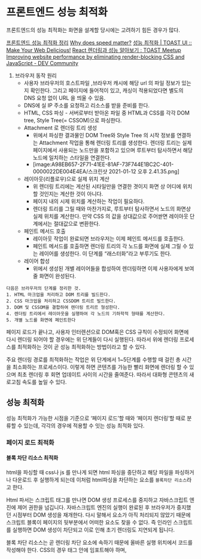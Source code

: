 # 프론트엔드 성능 최적화

프론트엔드의 성능 최적화는 화면을 설계할 당시에는 고려하기 힘든 경우가 많다.

[프론트엔드 성능 최적화 정리](https://coffeeandcakeandnewjeong.tistory.com/34)
[Why does speed matter?](https://web.dev/why-speed-matters/)
[성능 최적화 | TOAST UI :: Make Your Web Delicious!](https://ui.toast.com/fe-guide/ko_PERFORMANCE)
[React 렌더링과 성능 알아보기 : TOAST Meetup](https://meetup.toast.com/posts/110)
[Improving website performance by eliminating render-blocking CSS and JavaScript - DEV Community](https://dev.to/prototyp/improving-website-performance-by-eliminating-render-blocking-css-and-javascript-28ei)

1. 브라우저 동작 원리
   - 사용자 브라우저의 호스트파일 ,브라우저 캐시에 해당 url 의 파일 정보가 있는 지 확인한다. 그리고 페이지에 들어적이 있고, 캐싱이 적용되었다면 별도의 DNS 요청 없이 URL 을 띄울 수 있음.
   - DNS에 실 IP 주소를 요청하고 리소스를 받을 준비를 한다.
   - HTML, CSS 파싱 - 서버로부터 받아온 파일 중 HTML과 CSS를 각각 DOM tree, Style Tree(= CSSOM)으로 파싱한다.
   - Attachment 로 렌더링 트리 생성
     - 위에서 파싱한 결과물인 DOM Tree와 Style Tree 의 시작 정보를 연결하는 Attachment 작업을 통해 렌더링 트리를 생성한다. 렌더링 트리는 실제 페이지에서 사용되는 노드만을 포함하고 있으며 루트부터 탐사하면서 해당 노드에 일치하는 스타일을 연결한다.
     - [image:A98EB657-2F71-41EE-81AF-73F744E1BC2C-401-0000022DE004E4EA/스크린샷 2021-01-12 오후 2.41.35.png]
   - 레이아웃(리플로우)으로 실제 위치 계산
     - 위 렌더링 트리에는 게산된 시타일만을 연결한 겻이지 화면 상 어디에 위치할 것인지는 계산한 것이 아니다.
     - 페이지 내의 시제 위치를 계산하는 작업이 필요하다.
     - 렌더링 트리를 그릴 때와 마찬가지로, 루트부터 탐사하면서 노드의 화면상 실제 위치를 계산한다. 만약 CSS 의 값을 상대값으로 주어싿면 레이아웃 단계에서는 절대값으로 변환한다.
   - 페인트 메서드 호출
     - 레이아웃 작업이 완료되면 브라우저는 이제 페인트 메서드를 호출한다.
     - 페인트 메서드를 호출하면 렌더링 트리의 각 노드를 화면에 실제 그릴 수 있는 레이어를 생성한다. 이 단계를 “래스터화”라고 부루기도 한다.
   - 레이어 합성
     - 위에서 생성된 개별 레이어들을 합성하여 렌더링하면 이제 사용자에게 보여줄 화면이 완성된다.

```
다음은 브라우저의 단계를 정리한 것.
1. HTML 마크업을 처리하고 DOM 트리를 빌드한다.
2. CSS 마크업을 처리하고 CSSDOM 트리르 빌드한다.
3. DOM 및 CSSOM을 결합하여 렌더링 트리르 형성한다.
4. 렌더링 트리에서 레이아웃을 실행하여 각 노드의 기하학적 형태를 계산한다.
5. 개별 노드를 화면에 페인트한다
```

페이지 로드가 끝나고, 사용자 인터렌션으로 DOM혹은 CSS 규칙이 수정되어 화면에 다시 렌더링 되어야 할 경우에는 위 단계들이 다시 실행된다. 따라서 위에 렌더링 프로세스를 최적화하는 것이 곧 성능 최적화하는 방법이라고 할 수 있다.

주요 렌더링 경로를 최적화하는 작업은 위 단계에서 1~5단계를 수행할 때 걸린 총 시간을 최소화하는 프로세스이다. 이렇게 하면 콘텐츠를 가능한 빨리 화면에 렌더링 할 수 있으며 최초 렌더링 후 회면 업데이트 사이의 시간을 줄여준다. 따라서 대화형 콘텐츠의 새로고침 속도를 높일 수 있다.

## 성능 최적화

성능 최적화가 가능한 시점을 기준으로 ‘페이지 로드’할 때와 ‘페이지 렌더링’할 때로 분류할 수 있는데, 각각의 경우에 적용할 수 잇는 성능 최적화 있다.

### 페이지 로드 최적화

#### 블록 차단 리소스 최적화

html을 파싱할 때 css나 js 를 만나게 되면 html 파싱을 중단하고 해당 파일을 파싱하거나 다운로드 후 실행하게 되는데 이처럼 html파싱을 차단하는 요소를 `블록차단 리소스`라고 한다.

Html 파서는 스크립트 태그를 만나면 DOM 생성 프로세스를 중지하고 자바스크립트 엔진에 제어 권한을 넘깁니다.
자바스크립트 엔진의 실행이 완료된 후 브라우저가 중지했던 시점부터 DOM 생성을 재개한다.
다시 말해서 요소가 아직 처리되지 않았기 때문에 스크립트 블록이 페이지의 뒷부분에서 어떠한 요소도 찾을 수 없다. 즉 인라인 스크립트를 실행하면 DOM 생성이 차단되고 이로 인해 초기 렌더링도 지연되게 됩니다.

블록 차단 리소스는 곧 렌더링 차단 요소에 속하기 때문에 올바른 실행 위치에서 코드를 작성해야 한다.
CSS의 경우 <head> 태그 안에 임포트해야 하며, <script>태그로 실행되는 js는 일반적으로 <body> 맨 하단에 위치시킨다.

혹은 css와 js에 특정 속성으로 블로킹을 방지할 수도 있다.
먼저 css의 경우 media attribute로 어던 단말기의 유형인지에 다라 css를 적용할지를 명시하면 불필요한 블로킹을 방지할 수 있다.

```
<link href=“mobile.css” rel=“stylesheet” media=“width: 780px” />
```

Js의 경우 비동기 다운로드하도록 명시하면 DOM 트리나 style트리를 변경하지 않는다는 의미이므로 defer, async attribute를 활용한다.

단 defer의 경우 IE9에서는 치명적이 버그가 있으니 사용을 주의한다.

자바스크립트는 명시적으로 비동기로 선언되지 않는 경우 DOM 생성을 차단한다.

```
<body>
	<div></div>
	<script async></script>
</body>
```

Non-critical css파일의 로드 방식을 변경함으로써 웹 성능을 향상시킬 수 있다.
[Improving website performance by eliminating render-blocking CSS and JavaScript - DEV Community](https://dev.to/prototyp/improving-website-performance-by-eliminating-render-blocking-css-and-javascript-28ei)

```
<head>
	<link crossorigin rel="preload" href="style.css" as="style" onload="this.onload=null; this.rel='stylesheet'">
	<noscript><link rel="stylesheet" href="style.css"></noscipt>
</head>
```

- `link rel=“preload” as=“style”` 로 load이벤트를 막지 않으면서 css파일을 요청할 수 있다.
- `onload=“this.onload=null; this.rel=“stylesheet”`로 css파일이 load 이벤트 이후에 파싱되고, onload 함수가 제거됨을 보장한다.
- noscript태그는 js 사용이 불가능해도 스타일을 로드할 수 있도록한다.
  Preload, prefetch 를 사용하여 웹성능을 향상시킨 사례와 동작원리
  https://medium.com/@koh.yesl/preload-prefetch-and-priorities-in-chrome-15d77326f646

#### 리소스용량 줄이기

리소스 용량을 줄임으로써 리소스 다운로드 시간을 최적화 할 수 있다.

##### JS 용량 최적화

- 트리 쉐이킹
  트리 쉐이킹은 마치 나무를 흔들면 몇몇 가지가 땅으로 떨어지는 것차럼 외부 모듈에서 필요한 기능만을 임포트하는 것을 의미한다. 거대한 파일을 한번에 import 해오는 것보다 필요한 기능만 임포트해서 사용하는 것ㅇ ㅣ파일 용량은 더욱 작아질 것이다.
- 불필요한 코드는 제거한다.
- tab size sms 2spaces를 권장한다.
- 압축(minify) 및 난독화(uglify)로 용량을 최소화한다.

##### css 최적화

- 간결한 셀렉터를 사용한다
- 공통 스타일은 class로 정의하여 사용한다.

##### 이미지나 미디어 폰트의 경우

[image:08588924-70D7-42FA-B888-B56C2830226A-401-0000061513B215E7/스크린샷 2021-01-12 오후 3.53.12.png]
[Web에서 PNG , GIF, JPEG , SVG 중 어떤 것을 사용하면 좋을까요? | by Soeun/Sona Lee | Medium](https://soeunlee.medium.com/web%EC%97%90%EC%84%9C-png-gif-jpeg-svg-%EC%A4%91-%EC%96%B4%EB%96%A4-%EA%B2%83%EC%9D%84-%EC%82%AC%EC%9A%A9%ED%95%98%EB%A9%B4-%EC%A2%8B%EC%9D%84%EA%B9%8C%EC%9A%94-6937300e776e)

- 이미지의 경우, 시각적인 품질의 차이가 적다면 png 보다 jpg, jpeg의 미지 크기가 더 작으므로 jpg, jpeg 확장자를 사용하면 된다. 위 그림은 어떤 이미지 확장자를 선택할 것인가의 기준
- 애니메이션이 적용된 요소의 경우, gif 보다 video 태그로 mp4파일을 사용하여 적은 용량의 리소스를 요청할 수 있다.
- 글꼴에는 크게 WOFF, EOT 및 TTF 형식이 있다. 각 브라우저마다 호환되는 글꼴 타입과 형식별로 지원하는 언어가 다르므로 서비스에서 지원하고자 하는브라우저와 언어에 따라 파일을 적절하게 임포트한다.
  폰트는 렌더링 트리가 완성된 후 렌더링 트리에서 글꼴 버전이 명시되어 있으면 폰트를 요청한 후 페이트 단계에서 브라우저가 글꼴을 적용한 텍스트 필셀을 페인팅하기 시작한다.
  보통 요청 시점과 페인트 시점 간의 차이로 인해 종종 텍스트가 보이지 않는 형상이 나타나기도해서 `preload` 나 `font-display`속성을 `@font-face`에 추가하여 제어할 수 있다.
  [Optimize WebFonts](https://web.dev/fast/#optimize-webfonts)

#### 리소스 요청 개수 줄이기

리소스 요청 개수를 줄이는 것 또한 사용자에게 더 바르게 페이지를 보여줄 수 잇는 중요한 성능 최적화이다.

##### 이미지 요청 개수를 줄일 수 있는 방법

- 이미지 스프라이트
  이미지가 다수 사용되는 웹 서비스에서, 각각의 이미지 파일을 서버로부터 요청하는 것보다 이미지를 하나로 묶어 한 번에 리소스 요청을 통해 가져와 background-position 속성으로 원하는 부분만 표시하는 기법 [background-position - CSS: Cascading Style Sheets | MDN](https://developer.mozilla.org/en-US/docs/Web/CSS/background-position)
- 이미지 지연로딩
  커머스 웹처럼 이미지가 다수 필요한 서비스에서, 사용자 화면에 보이는 이미지 요청만하고, 사용자가 스크롤을 내려 다른 이미지가 보여야할 때 이미지를 요청하는 지연 로딩을 통해 리소스 요청을 줄일 수 있다.
  첫 화면에서 보여야하는 웹페이지가 처음 나타날 때는 이미지가 바로 로드 되어야 한다.
  스크롤을 내려야 보이는 이미지는 아직 사용자가 볼 수 없다.
  이러한 이미지는즉시 브라우저에 로드되지 않습니다. 사용자가 스크롤을 내려 표시해야 할 때만 추후 로드(지연 로드) 된다.

##### css와 js 요청 개수 줄이기

- `모듈 번들러`로 css와 js 번들링하기
  Webpack과 같은 모듈 번들러로 여러개의 js 파일을 하나의 파일로 번들링하수 있다. Webpack은 더군다나 공통 기능 단위로 js를 code splitting도 한다.

[image:129767BA-EE99-4911-8BD0-80953DBC793B-401-00000701E7FD053F/스크린샷 2021-01-12 오후 4.09.58.png]

- 캐싱할 필요 없는 style은 내부 스타일 시트 사용하기
<link>로 가져오는 외부 스타일 시트가 아닌 <style> 태그로 포함하는 내부 스타일 시트를 사용하여 외부 css요청 횟수를 줄일 수 잇다. 다만 내부 스타일시트는 캐싱되지 않으므로 필요할 경우에만 필요한 경우에만 포함한다.

- 캐싱
  웹 캐시란 어플리케이션을 빠르게 처리하기 위해서 클라이언트에서 서버로 보내는 정적컨텐츠를 요청할 때 이것을 클라이언트(혹은 서버) 캐시에 저장해두고 해당 컨텐츠를 재호출할 때 서버 요청을 통하지 않고 캐시에서 가져와 활용할 수 있다.
  웹 캐시의 브라우저 캐시, 프록시 캐시, 게이트 웨이 캐시가 있다.
  [웹 캐시(WEB Cache)란 무엇인가?(특징)](https://hahahoho5915.tistory.com/33)
  [image:9E5BC2A0-A782-4127-B1E5-67302347CC82-401-000007385697E2CA/스크린샷 2021-01-12 오후 4.14.05.png]

### 페이지 렌더링 최적화

레이아웃 과정은 각 요소들의 화면 상 실제 위치를 계산하는 작업ㅈ이기 때문에 비용이 크다. 사용자가 DOM 요소를 추가,수정하거나 위치에 영향을 미치는속성을 수정하면 위치를 다시 계산해야하기 때문에 레이아웃이 다시 발생한다.
따라서 렌더링 최적화의 목표는 레잉아웃을 최대한 빠르게 최대한 적게 발생하는 것이다.

#### JS를 최적화 | 강제 동기식 레이아웃과 레이아웃 스레싱 피하기

강제 동기식 레이아웃이란 레이아웃 과정이 끝나기 전에, JS 파일에서 아래의 예시처럼 DOM 요소의 `위치나 크기 값을 변경 후` 바로 가져오려 하면 강제로 레이아웃을 발생시키는데 이것을 강제 동기식 레이아웃이라고 한다.

```
function getHeight() {
    box.classList.add("big");
    //big의 pixel값 구하기
    console.log(box.offsetHeight);
```

-> 즉, query 로 DOM 요소(상대값 구할 때 등) 가져오기를 최소화해라

레이아웃 스레싱은 이 강제 동기식 레이아웃을 반복문 내에서 연속적으로 사용하는 것을 의미한다.

이러한 강제 동기식 레이아웃과 레이아웃 스레싱은 불필요할 수도 있는 레이아웃을추가적으로 발생시키기 때문에 지양해야 한다.
